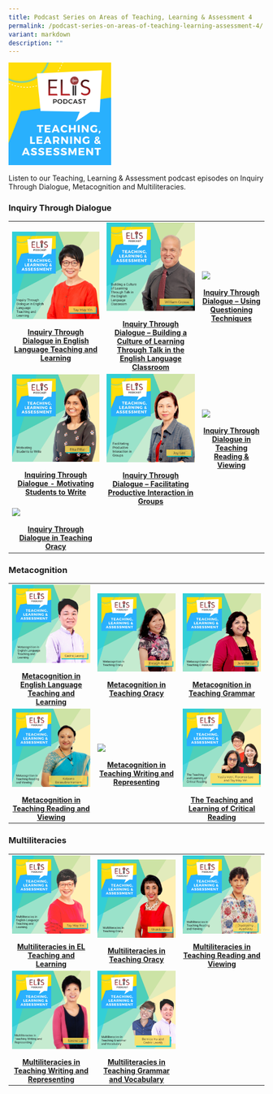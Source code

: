 ```yaml
---
title: Podcast Series on Areas of Teaching, Learning & Assessment 4
permalink: /podcast-series-on-areas-of-teaching-learning-assessment-4/
variant: markdown
description: ""
---
```

<img src="/images/teaching-learning-and-assessment.png" style="width:40%">

Listen to our Teaching, Learning &amp; Assessment podcast episodes on Inquiry Through Dialogue, Metacognition and Multiliteracies.

  ### Inquiry Through Dialogue
<table><tbody><tr><td><a href="/elis/resources/listen/inquiry-through-dialogue-in-english-language-teaching-and-learning/">
<img src="/images/ep-21-tla-11-my.png" style="width:100%">
</a><p></p><center><a href="/elis/resources/listen/inquiry-through-dialogue-in-english-language-teaching-and-learning/"><b>Inquiry Through Dialogue in English Language Teaching and Learning</b></a></center><a href="/elis/resources/listen/inquiry-through-dialogue-in-english-language-teaching-and-learning/"></a>
</td><td><a href="/elis/resources/listen/master-teacher-william-grosse-talks-about-inquiry-through-dialogue/"><img src="/images/Building%20a%20Culture%20of%20Learning%20Through%20Talk%20in%20the%20English%20Language%20Classroom.jpg" style="width:100%">
</a><p></p><center><a href="/elis/resources/listen/master-teacher-william-grosse-talks-about-inquiry-through-dialogue/"><b>Inquiry Through Dialogue – Building a Culture of Learning Through Talk in the English Language Classroom</b></a></center><a href="/elis/resources/listen/master-teacher-william-grosse-talks-about-inquiry-through-dialogue/"></a>
</td><td><a href="/elis/resources/listen/master-teacher-audrey-lee-talks-about-questioning-techniques/"><img src="/images/Inquiry%20Through%20Dialogue%20–%20Using%20Questioning%20Techniques.jpg" style="width:96%"></a><p></p><center><a href="/elis/resources/listen/master-teacher-audrey-lee-talks-about-questioning-techniques/"><b>Inquiry Through Dialogue – Using Questioning Techniques</b></a></center><a href="/elis/resources/listen/master-teacher-audrey-lee-talks-about-questioning-techniques/"></a>
</td></tr><tr><td><a href="/elis/resources/listen/master-teacher-rita-pillai-talks-about-motivating-students-to-write/"><img src="/images/3b56bb985f6804d2e8930d023ac19d798.jpg" style="width:100%"></a><p></p><center><a href="/elis/resources/listen/master-teacher-rita-pillai-talks-about-motivating-students-to-write/"><b>Inquiring Through Dialogue - Motivating Students to Write</b></a></center><a href="/elis/resources/listen/master-teacher-rita-pillai-talks-about-motivating-students-to-write/"></a>
&nbsp;</td><td><a href="/elis/resources/listen/student-groupings-for-productive-interaction/"><img src="/images/4dd0161613d254859a5821aced6fb0598.jpg" style="width:100%"></a><p></p><center><a href="/elis/resources/listen/student-groupings-for-productive-interaction/"><b>Inquiry Through Dialogue – Facilitating Productive Interaction in Groups</b></a></center><a href="/elis/resources/listen/student-groupings-for-productive-interaction/"></a>
						</td><td><a href="/elis/resources/listen/inquiry-through-dialogue-in-teaching-reading-and-viewing/">
<img src="https://elis.moe.edu.sg/images/Cover_Art_with_titles_and_names__8_.png" style="width:96%">
</a><p></p><center><a href="/elis/resources/listen/inquiry-through-dialogue-in-teaching-reading-and-viewing/"><b>Inquiry Through Dialogue in Teaching Reading &amp; Viewing
</b></a></center><a href="/elis/resources/listen/inquiry-through-dialogue-in-teaching-reading-and-viewing/">
</a>
</td></tr><tr><td><a href="/elis/resources/listen/inquiry-through-dialogue-in-teaching-oracy/">
<img src="https://elis.moe.edu.sg/images/Cover_Art_with_titles_and_names__14_.png" style="width:100%">
</a><p></p><center><a href="/elis/resources/listen/inquiry-through-dialogue-in-teaching-oracy/"><b>Inquiry Through Dialogue in Teaching Oracy</b></a></center><a href="/elis/resources/listen/inquiry-through-dialogue-in-teaching-oracy/"></a></td><td></td><td></td></tr></tbody>
</table>

### Metacognition

<table><tbody><tr><td><a href="/elis/resources/listen/metacognition-in-el-teaching-and-learning/"><img src="/images/Metacognition%20in%20English%20Language%20Teaching%20and%20Learning.jpg" style="width:100%"></a><p></p><center><a href="/elis/resources/listen/metacognition-in-el-teaching-and-learning/"><b>Metacognition in English Language Teaching and Learning</b></a></center><a href="/elis/resources/listen/metacognition-in-el-teaching-and-learning/"></a></td><td><a href="/elis/resources/listen/master-teacher-emelyn-kuan-talks-about-metacognition-in-teaching-oracy/"><img src="/images/Metacognition%20in%20Teaching%20Oracy.png" style="width:100%"></a><p></p><center><a href="/elis/resources/listen/master-teacher-emelyn-kuan-talks-about-metacognition-in-teaching-oracy/"><b>Metacognition in Teaching Oracy</b></a></center><a href="/elis/resources/listen/master-teacher-emelyn-kuan-talks-about-metacognition-in-teaching-oracy/"></a>
</td><td><a href="/elis/resources/listen/master-teacher-jennifer-lui-talks-about-metacognition-in-teaching-grammar/"><img src="/images/Metacognition%20in%20Teaching%20Grammar.jpg" style="width:100%"></a><p></p><center><a href="/elis/resources/listen/master-teacher-jennifer-lui-talks-about-metacognition-in-teaching-grammar/"><b>Metacognition in Teaching Grammar</b></a></center><a href="/elis/resources/listen/master-teacher-jennifer-lui-talks-about-metacognition-in-teaching-grammar/"></a>
</td></tr><tr><td><a href="/elis/resources/listen/metacognition-in-teaching-reading-and-viewing/"><img src="/images/tla-kalpana-balasubramaniam.jpg" style="width:100%"></a><p></p><center><a href="/elis/resources/listen/metacognition-in-teaching-reading-and-viewing/"><b>Metacognition in Teaching Reading and Viewing</b></a></center><a href="/elis/resources/listen/metacognition-in-teaching-reading-and-viewing/"></a>
</td><td><a href="/elis/resources/listen/metacognition-in-teaching-writing-and-representing/"><img src="https://elis.moe.edu.sg/images/7-september_tla-and-ci-thumbnails-w-title-only.png" style="width:100%"></a><p></p><center><a href="/elis/resources/listen/metacognition-in-teaching-writing-and-representing/"><b>Metacognition in Teaching Writing and Representing</b></a></center><a href="/elis/resources/listen/metacognition-in-teaching-writing-and-representing/"></a></td>
	<td><a href="/elis/resources/listen/the-teaching-and-learning-of-critical-reading/"><img src="/images/cover-art-with-titles-and-names-(1).png" style="width:100%"></a><p></p><center><a href="/elis/resources/listen/the-teaching-and-learning-of-critical-reading/"><b>The Teaching and Learning of Critical Reading</b></a></center><a href="/elis/resources/listen/the-teaching-and-learning-of-critical-reading/"></a></td></tr></tbody>
</table>

### Multiliteracies
  
<table><tbody><tr><td><a href="/elis/resources/listen/multiliteracies-in-el-teaching-and-learning/"><img src="/images/Multiliteracies%20in%20English%20Language%20Teaching%20and%20Learning.jpg" style="width:100%"></a><p></p><center><a href="/elis/resources/listen/multiliteracies-in-el-teaching-and-learning/"><b>Multiliteracies in EL Teaching and Learning</b></a></center><a href="/elis/resources/listen/multiliteracies-in-el-teaching-and-learning/"></a></td><td><a href="/elis/resources/listen/master-teacher-shakila-vasu-talks-about-multiliteracies-in-teaching-oracy/"><img src="/images/Multiliteracies%20in%20Teaching%20Oracy.jpg" style="width:100%"></a><p></p><center><a href="/elis/resources/listen/master-teacher-shakila-vasu-talks-about-multiliteracies-in-teaching-oracy/"><b>Multiliteracies in Teaching Oracy</b></a></center><a href="/elis/resources/listen/master-teacher-shakila-vasu-talks-about-multiliteracies-in-teaching-oracy/"></a></td><td><a href="/elis/resources/listen/multiliteracies-in-teaching-reading/"><img src="/images/jeya-artwork.png" style="width:100%"></a><p></p><center><a href="/elis/resources/listen/multiliteracies-in-teaching-reading/"><b>Multiliteracies in Teaching Reading and Viewing</b></a></center><a href="/elis/resources/listen/multiliteracies-in-teaching-reading/"></a></td></tr><tr><td><a href="/elis/resources/listen/multiliteracies-in-teaching-writing-and-representing/"><img src="/images/14.png" style="width:100%"></a><p></p><center><a href="/elis/resources/listen/multiliteracies-in-teaching-writing-and-representing/"><b>Multiliteracies in Teaching Writing and Representing</b></a></center><a href="/elis/resources/listen/multiliteracies-in-teaching-writing-and-representing/"></a></td><td><a href="/elis/resources/listen/multiliteracies-in-teaching-writing-and-vocabulary/"><img src="/images/Multiliteracies%20in%20Teaching%20Grammar%20and%20Vocabulary.png" style="width:100%">
</a><p></p><center><a href="/elis/resources/listen/multiliteracies-in-teaching-writing-and-vocabulary/"><b>Multiliteracies in Teaching Grammar and Vocabulary</b></a></center><a href="/elis/resources/listen/multiliteracies-in-teaching-writing-and-vocabulary/"></a></td><td><br></td></tr></tbody>
</table>